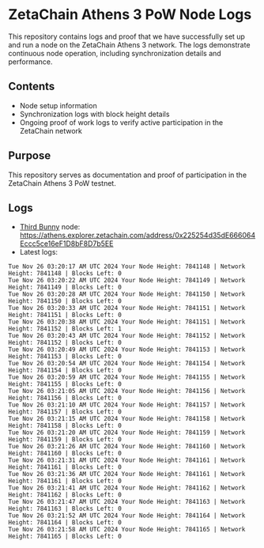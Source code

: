 # ZetaChain Athens 3 PoW Node Logs
This repository contains logs and proof that we have successfully set up and run a node on the ZetaChain Athens 3 network. The logs demonstrate continuous node operation, including synchronization details and performance.

## Contents
- Node setup information
- Synchronization logs with block height details
- Ongoing proof of work logs to verify active participation in the ZetaChain network

## Purpose
This repository serves as documentation and proof of participation in the ZetaChain Athens 3 PoW testnet.

## Logs

- [Third Bunny](https://thirdbunny.xyz/) node: https://athens.explorer.zetachain.com/address/0x225254d35dE666064Eccc5ce16eF1D8bF8D7b5EE
- Latest logs:
```
Tue Nov 26 03:20:17 AM UTC 2024 Your Node Height: 7841148 | Network Height: 7841148 | Blocks Left: 0
Tue Nov 26 03:20:22 AM UTC 2024 Your Node Height: 7841149 | Network Height: 7841149 | Blocks Left: 0
Tue Nov 26 03:20:28 AM UTC 2024 Your Node Height: 7841150 | Network Height: 7841150 | Blocks Left: 0
Tue Nov 26 03:20:33 AM UTC 2024 Your Node Height: 7841151 | Network Height: 7841151 | Blocks Left: 0
Tue Nov 26 03:20:38 AM UTC 2024 Your Node Height: 7841151 | Network Height: 7841152 | Blocks Left: 1
Tue Nov 26 03:20:43 AM UTC 2024 Your Node Height: 7841152 | Network Height: 7841152 | Blocks Left: 0
Tue Nov 26 03:20:49 AM UTC 2024 Your Node Height: 7841153 | Network Height: 7841153 | Blocks Left: 0
Tue Nov 26 03:20:54 AM UTC 2024 Your Node Height: 7841154 | Network Height: 7841154 | Blocks Left: 0
Tue Nov 26 03:20:59 AM UTC 2024 Your Node Height: 7841155 | Network Height: 7841155 | Blocks Left: 0
Tue Nov 26 03:21:05 AM UTC 2024 Your Node Height: 7841156 | Network Height: 7841156 | Blocks Left: 0
Tue Nov 26 03:21:10 AM UTC 2024 Your Node Height: 7841157 | Network Height: 7841157 | Blocks Left: 0
Tue Nov 26 03:21:15 AM UTC 2024 Your Node Height: 7841158 | Network Height: 7841158 | Blocks Left: 0
Tue Nov 26 03:21:20 AM UTC 2024 Your Node Height: 7841159 | Network Height: 7841159 | Blocks Left: 0
Tue Nov 26 03:21:26 AM UTC 2024 Your Node Height: 7841160 | Network Height: 7841160 | Blocks Left: 0
Tue Nov 26 03:21:31 AM UTC 2024 Your Node Height: 7841161 | Network Height: 7841161 | Blocks Left: 0
Tue Nov 26 03:21:36 AM UTC 2024 Your Node Height: 7841161 | Network Height: 7841161 | Blocks Left: 0
Tue Nov 26 03:21:41 AM UTC 2024 Your Node Height: 7841162 | Network Height: 7841162 | Blocks Left: 0
Tue Nov 26 03:21:47 AM UTC 2024 Your Node Height: 7841163 | Network Height: 7841163 | Blocks Left: 0
Tue Nov 26 03:21:52 AM UTC 2024 Your Node Height: 7841164 | Network Height: 7841164 | Blocks Left: 0
Tue Nov 26 03:21:58 AM UTC 2024 Your Node Height: 7841165 | Network Height: 7841165 | Blocks Left: 0
```
